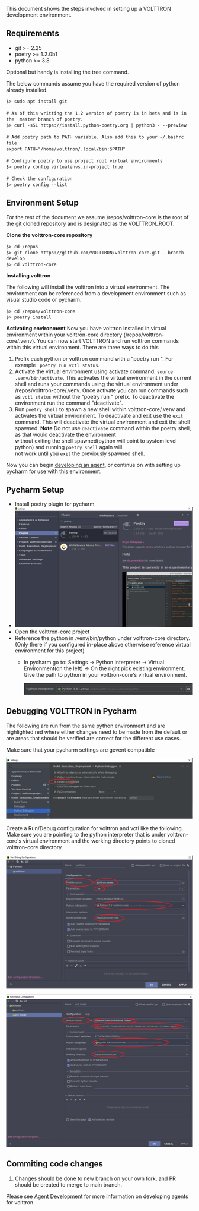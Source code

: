 This document shows the steps involved in setting up a VOLTTRON development environment. 

## Requirements

- git >= 2.25 
- poetry >= 1.2.0b1
- python >= 3.8

Optional but handy is installing the tree command.

The below commands assume you have the required version of python already installed.

```shell
$> sudo apt install git 

# As of this writting the 1.2 version of poetry is in beta and is in the  master branch of poetry.
$> curl -sSL https://install.python-poetry.org | python3 - --preview

# Add poetry path to PATH variable. Also add this to your ~/.bashrc file  
export PATH="/home/volttron/.local/bin:$PATH"

# Configure poetry to use project root virtual environments
$> poetry config virtualenvs.in-project true

# Check the configuration
$> poetry config --list
```

## Environment Setup

For the rest of the document we assume /repos/volttron-core is the root of the git cloned repository and is designated
as the VOLTTRON_ROOT. 

**Clone the volttron-core repository**

```shell
$> cd /repos
$> git clone https://github.com/VOLTTRON/volttron-core.git --branch develop
$> cd volttron-core
```

**Installing volttron**

The following will install the volttron into a virtual environment.  The environment
can be referenced from a development environment such as visual studio code or pycharm.

```shell
$> cd /repos/volttron-core
$> poetry install
```

**Activating environment**
Now you have volttron installed in virtual environment within your volttron-core directory (/repos/volttron-core/.venv). 
You can now start VOLTTRON and run volttron commands within this virtual environment. 
There are three ways to do this
1. Prefix each python or volttron command with a "poetry run ". For example ``` poetry run vctl status```. 
2. Activate the virtual environment using activate command. ```source .venv/bin/activate```. This activates the virtual 
environment in the current shell and runs your commands using the virtual environment under /repos/volttron-core/.venv.
Once activate you can run commands such as ```vctl status``` without the "poetry run " prefix. To deactivate the 
environment run the command "deactivate". 
3. Run ```poetry shell``` to spawn a new shell within volttron-core/.venv and activates the virtual environment. 
To deactivate and exit use the ```exit``` command. This will deactivate the virtual environment and exit the shell 
spawned. **Note** Do not use ```deactivate``` command within the poetry shell, as that would deactivate the environment  
without exiting the shell spawned(python will point to system level python) and running ```poetry shell``` again will  
not work until you ```exit``` the previously spawned shell.

Now you can begin [developing an agent](AGENT_DEVELOPMENT.md), or continue on with setting up pycharm
for use with this environment.


## Pycharm Setup
- Install poetry plugin for pycharm
- 
  ![Pycharm Poetry Plugin](images/pycharm-poetry-plugin.png)
- Open the volttron-core project
- Reference the python in .venv/bin/python under volttron-core directory. (Only there if you configured in-place above 
  otherwise reference virtual environment for this project)
  - In pycharm go to:
    Settings -> Python Interpreter -> Virtual Environment(on the left) -> On the right pick existing environment. 
  Give the path to python in your volttron-core's virtual environment.
  
    ![Pycharm Interpretor Settings](images/pycharm-interpreter.png)


## Debugging VOLTTRON in Pycharm

The following are run from the same python environment and are highlighted red where
either changes need to be made from the default or are areas that should be verified
are correct for the different use cases.

Make sure that your pycharm settings are gevent compatible

![Pycharm Gevent Compatible](images/pycharm-gevent.png)

Create a Run/Debug configuration for volttron and vctl like the following. Make sure you are pointing to the python 
interpreter that is under volttron-core's virtual environment and the working directory points to cloned volttron-core 
directory

![Pycharm Run volttron -vv](images/pycharm-config-debug-volttron.png)

![Pycharm Run vctl -vv command](images/pycharm-config-debug-volttron-control.png)

## Commiting code changes ##

1. Changes should be done to new branch on your own fork, and PR should be created to merge to main branch.
   

Please see [Agent Development](AGENT_DEVELOPMENT.md) for more information on developing agents for volttron.
